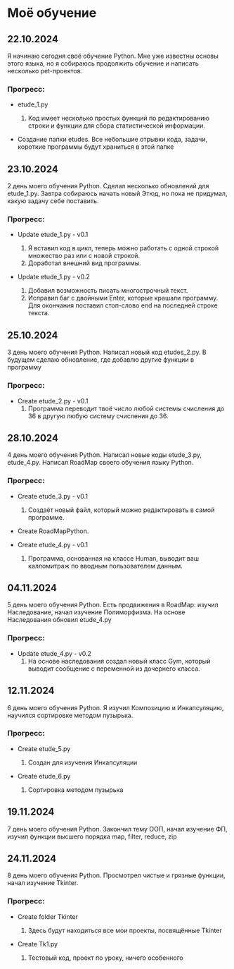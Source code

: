 # Моё обучение

## 22.10.2024

Я начинаю сегодня своё обучение Python. Мне уже известны основы этого языка, но я собираюсь продолжить обучение и написать несколько pet-проектов.

### Прогресс: 

- etude_1.py
  1) Код имеет несколько простых функций по редактированию строки и функции для сбора статистической информации.

- Создание папки etudes. Все небольшие отрывки кода, задачи, короткие программы будут храниться в этой папке

## 23.10.2024

2 день моего обучения Python. 
Сделал несколько обновлений для etude_1.py. Завтра собираюсь начать новый Этюд, но пока не придумал, какую задачу себе поставить.

### Прогресс:

- Update etude_1.py - v0.1
  1) Я вставил код в цикл, теперь можно работать с одной строкой множество раз или с новой строкой.
  2) Доработал внешний вид программы.

- Update etude_1.py - v0.2
  1) Добавил возможность писать многострочный текст.
  2) Исправил баг с двойными Enter, которые крашали программу. Для окончания поставил стоп-слово end на последней строке текста.

## 25.10.2024

3 день моего обучения Python.
Написал новый код etudes_2.py. В будущем сделаю обновление, где добавлю другие функции в программу

### Прогресс:

- Create etude_2.py - v0.1
  1) Программа переводит твоё число любой системы счисления до 36 в другую любую систему счисления до 36.

## 28.10.2024

4 день моего обучения Python.
Написал новые коды etude_3.py, etude_4.py. Написал RoadMap своего обучения языку Python.

### Прогресс:

- Create etude_3.py - v0.1
  1) Создаёт новый файл, который можно редактировать в самой программе.

- Create RoadMapPython.

- Create etude_4.py - v0.1
  1) Программа, основанная на классе Human, выводит ваш калломитраж по вводным пользователем данным.

## 04.11.2024

5 день моего обучения Python.
Есть продвижения в RoadMap: изучил Наследование, начал изучение Полиморфизма. На основе Наследования обновил etude_4.py

### Прогресс:

- Update etude_4.py - v0.2
  1) На основе наследования создал новый класс Gym, который выводит сообщение с переменной из дочернего класса.
 
## 12.11.2024

6 день моего обучения Python.
Я изучил Композицию и Инкапсуляцию, научился сортировке методом пузырька.

### Прогресс:

- Create etude_5.py
  1) Создан для изучения Инкапсуляции

- Create etude_6.py
  1) Сортировка методом пузырька

## 19.11.2024

7 день моего обучения Python.
Закончил тему ООП, начал изучение ФП, изучил функции высшего порядка map, filter, reduce, zip

## 24.11.2024

8 день моего обучения Python.
Просмотрел чистые и грязные функции, начал изучение Tkinter.

### Прогресс:

- Create folder Tkinter
  1) Здесь будут находиться все мои проекты, посвящённые Tkinter
 
- Create Tk1.py
  1) Тестовый код, проект по уроку, ничего особенного

